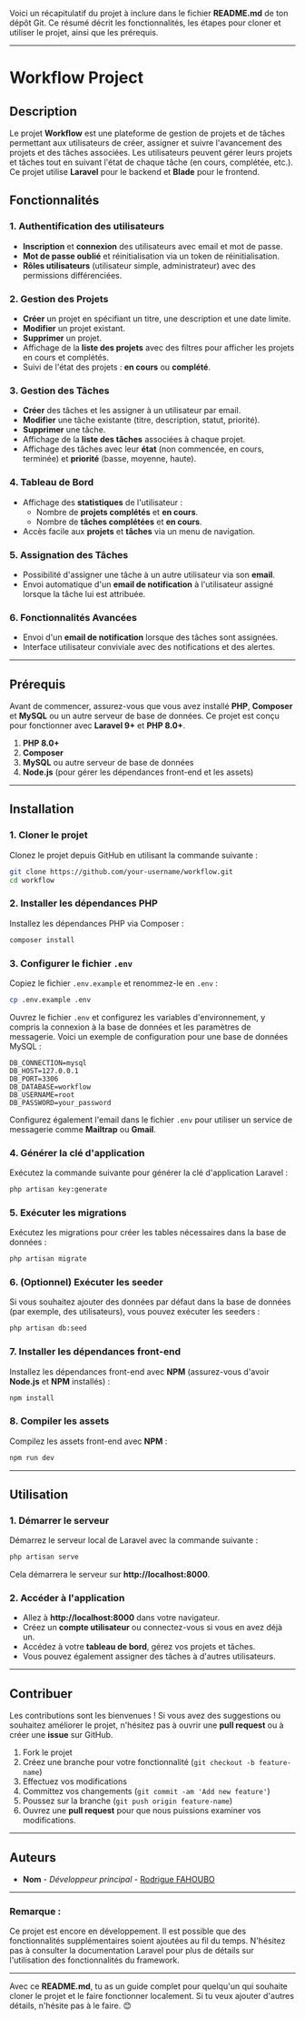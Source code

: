 Voici un récapitulatif du projet à inclure dans le fichier **README.md** de ton dépôt Git. Ce résumé décrit les fonctionnalités, les étapes pour cloner et utiliser le projet, ainsi que les prérequis.

---

# Workflow Project

## Description

Le projet **Workflow** est une plateforme de gestion de projets et de tâches permettant aux utilisateurs de créer, assigner et suivre l'avancement des projets et des tâches associées. Les utilisateurs peuvent gérer leurs projets et tâches tout en suivant l'état de chaque tâche (en cours, complétée, etc.). Ce projet utilise **Laravel** pour le backend et **Blade** pour le frontend.

## Fonctionnalités

### 1. **Authentification des utilisateurs**
   - **Inscription** et **connexion** des utilisateurs avec email et mot de passe.
   - **Mot de passe oublié** et réinitialisation via un token de réinitialisation.
   - **Rôles utilisateurs** (utilisateur simple, administrateur) avec des permissions différenciées.
   
### 2. **Gestion des Projets**
   - **Créer** un projet en spécifiant un titre, une description et une date limite.
   - **Modifier** un projet existant.
   - **Supprimer** un projet.
   - Affichage de la **liste des projets** avec des filtres pour afficher les projets en cours et complétés.
   - Suivi de l'état des projets : **en cours** ou **complété**.

### 3. **Gestion des Tâches**
   - **Créer** des tâches et les assigner à un utilisateur par email.
   - **Modifier** une tâche existante (titre, description, statut, priorité).
   - **Supprimer** une tâche.
   - Affichage de la **liste des tâches** associées à chaque projet.
   - Affichage des tâches avec leur **état** (non commencée, en cours, terminée) et **priorité** (basse, moyenne, haute).

### 4. **Tableau de Bord**
   - Affichage des **statistiques** de l'utilisateur :
     - Nombre de **projets complétés** et **en cours**.
     - Nombre de **tâches complétées** et **en cours**.
   - Accès facile aux **projets** et **tâches** via un menu de navigation.

### 5. **Assignation des Tâches**
   - Possibilité d'assigner une tâche à un autre utilisateur via son **email**.
   - Envoi automatique d'un **email de notification** à l'utilisateur assigné lorsque la tâche lui est attribuée.

### 6. **Fonctionnalités Avancées**
   - Envoi d'un **email de notification** lorsque des tâches sont assignées.
   - Interface utilisateur conviviale avec des notifications et des alertes.

---

## Prérequis

Avant de commencer, assurez-vous que vous avez installé **PHP**, **Composer** et **MySQL** ou un autre serveur de base de données. Ce projet est conçu pour fonctionner avec **Laravel 9+** et **PHP 8.0+**.

1. **PHP 8.0+**
2. **Composer**
3. **MySQL** ou autre serveur de base de données
4. **Node.js** (pour gérer les dépendances front-end et les assets)

---

## Installation

### 1. Cloner le projet

Clonez le projet depuis GitHub en utilisant la commande suivante :

```bash
git clone https://github.com/your-username/workflow.git
cd workflow
```

### 2. Installer les dépendances PHP

Installez les dépendances PHP via Composer :

```bash
composer install
```

### 3. Configurer le fichier `.env`

Copiez le fichier `.env.example` et renommez-le en `.env` :

```bash
cp .env.example .env
```

Ouvrez le fichier `.env` et configurez les variables d'environnement, y compris la connexion à la base de données et les paramètres de messagerie. Voici un exemple de configuration pour une base de données MySQL :

```env
DB_CONNECTION=mysql
DB_HOST=127.0.0.1
DB_PORT=3306
DB_DATABASE=workflow
DB_USERNAME=root
DB_PASSWORD=your_password
```

Configurez également l'email dans le fichier `.env` pour utiliser un service de messagerie comme **Mailtrap** ou **Gmail**.

### 4. Générer la clé d'application

Exécutez la commande suivante pour générer la clé d'application Laravel :

```bash
php artisan key:generate
```

### 5. Exécuter les migrations

Exécutez les migrations pour créer les tables nécessaires dans la base de données :

```bash
php artisan migrate
```

### 6. (Optionnel) Exécuter les seeder

Si vous souhaitez ajouter des données par défaut dans la base de données (par exemple, des utilisateurs), vous pouvez exécuter les seeders :

```bash
php artisan db:seed
```

### 7. Installer les dépendances front-end

Installez les dépendances front-end avec **NPM** (assurez-vous d'avoir **Node.js** et **NPM** installés) :

```bash
npm install
```

### 8. Compiler les assets

Compilez les assets front-end avec **NPM** :

```bash
npm run dev
```

---

## Utilisation

### 1. Démarrer le serveur

Démarrez le serveur local de Laravel avec la commande suivante :

```bash
php artisan serve
```

Cela démarrera le serveur sur **http://localhost:8000**.

### 2. Accéder à l'application

- Allez à **http://localhost:8000** dans votre navigateur.
- Créez un **compte utilisateur** ou connectez-vous si vous en avez déjà un.
- Accédez à votre **tableau de bord**, gérez vos projets et tâches.
- Vous pouvez également assigner des tâches à d'autres utilisateurs.

---

## Contribuer

Les contributions sont les bienvenues ! Si vous avez des suggestions ou souhaitez améliorer le projet, n'hésitez pas à ouvrir une **pull request** ou à créer une **issue** sur GitHub.

1. Fork le projet
2. Créez une branche pour votre fonctionnalité (`git checkout -b feature-name`)
3. Effectuez vos modifications
4. Committez vos changements (`git commit -am 'Add new feature'`)
5. Poussez sur la branche (`git push origin feature-name`)
6. Ouvrez une **pull request** pour que nous puissions examiner vos modifications.

---

## Auteurs

- **Nom** - *Développeur principal* - [Rodrigue FAHOUBO](https://github.com/your-username)

---

### Remarque :

Ce projet est encore en développement. Il est possible que des fonctionnalités supplémentaires soient ajoutées au fil du temps. N'hésitez pas à consulter la documentation Laravel pour plus de détails sur l'utilisation des fonctionnalités du framework.

---

Avec ce **README.md**, tu as un guide complet pour quelqu'un qui souhaite cloner le projet et le faire fonctionner localement. Si tu veux ajouter d'autres détails, n'hésite pas à le faire. 😊